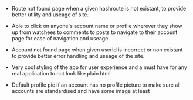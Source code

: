 
- Route not found page when a given hashroute is not existant, to provide better utility and useage of site.

- Able to click on anyone's account name or profile  wherever they show up from watchees to comments to posts to navigate to their account page for ease of navigation and useage.

- Account not found page when given userId is incorrect or non existant to provide better error handling and useage of the site.

- Very cool styling of the app for user experience and a must have for any real application to not look like plain html

- Default profile pic if an account has no profile picture to make sure all accounts are standardised and have some image at least